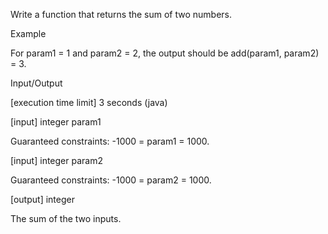 Write a function that returns the sum of two numbers.

Example

For param1 = 1 and param2 = 2, the output should be
add(param1, param2) = 3.

Input/Output

[execution time limit] 3 seconds (java)

[input] integer param1

Guaranteed constraints:
-1000 = param1 = 1000.

[input] integer param2

Guaranteed constraints:
-1000 = param2 = 1000.

[output] integer

The sum of the two inputs.